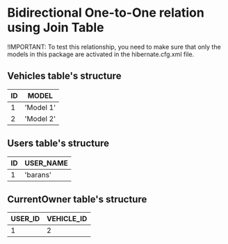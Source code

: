 # Bidirectional One-to-One relation using Join Table

!IMPORTANT: To test this relationship, you need to make sure that only the models
in this package are activated in the hibernate.cfg.xml file.

## Vehicles table's structure

| ID  | MODEL     |
|-----|-----------|
| 1   | 'Model 1' |
| 2   | 'Model 2' |

## Users table's structure

| ID  | USER_NAME |
|-----|-----------|
| 1   | 'barans'  |

## CurrentOwner table's structure

| USER_ID | VEHICLE_ID |
|---------|------------|
| 1       | 2          |

